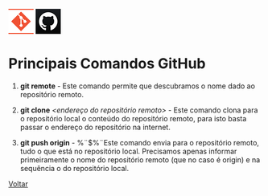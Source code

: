![Logo do Git](./../Imagens/icoGit.png) ![Logo do GitHub](./../Imagens/icoGitHub.png)

# Principais Comandos GitHub

1. **git remote** - Este comando permite que descubramos o nome dado ao repositório remoto.  

2. **git clone** *<endereço do repositório remoto>* - Este comando clona para o repositório local o conteúdo do repositório remoto, para isto basta passar o endereço do repositório na internet.  

3. **git push origin** _<nome da branch>_ - $%¨$%¨$%¨Este comando envia para o repositório remoto, tudo o que está no repositório local. Precisamos apenas informar primeiramente o nome do repositório remoto (que no caso é origin) e na sequência o do repositório local.  

[Voltar](./../README.md)
 


 